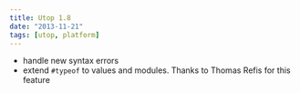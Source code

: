 ```yaml
---
title: Utop 1.8
date: "2013-11-21"
tags: [utop, platform]
---
```


* handle new syntax errors
* extend `#typeof` to values and modules. Thanks to Thomas Refis for
  this feature
